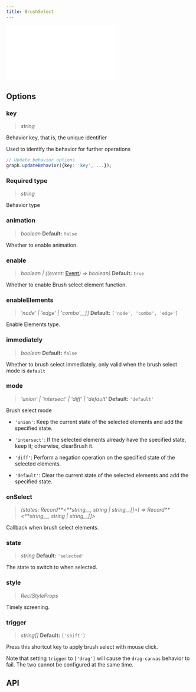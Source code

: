 ```yaml
---
title: BrushSelect
---
```


<embed src="@/common/api/behaviors/brush-select.md"></embed>

## Options

### key

> _string_

Behavior key, that is, the unique identifier

Used to identify the behavior for further operations

```typescript
// Update behavior options
graph.updateBehavior({key: 'key', ...});
```

### <Badge type="success">Required</Badge> type

> _string_

Behavior type

### animation

> _boolean_ **Default:** `false`

Whether to enable animation.

### enable

> _boolean \| ((event:_ [Event](/manual/graph-api/event#事件对象属性)_) => boolean)_ **Default:** `true`

Whether to enable Brush select element function.

### enableElements

> _'node' \| 'edge' \| 'combo'\_\_[]_ **Default:** `['node', 'combo', 'edge']`

Enable Elements type.

### immediately

> _boolean_ **Default:** `false`

Whether to brush select immediately, only valid when the brush select mode is `default`

### mode

> _'union' \| 'intersect' \| 'diff' \| 'default'_ **Default:** `'default'`

Brush select mode

- `'union'`: Keep the current state of the selected elements and add the specified state.

- `'intersect'`: If the selected elements already have the specified state, keep it; otherwise, clearBrush it.

- `'diff'`: Perform a negation operation on the specified state of the selected elements.

- `'default'`: Clear the current state of the selected elements and add the specified state.

### onSelect

> _(states:_ _Record**&lt;**string\_\_,_ _string_ _\|_ _string\_\_[]>) =>_ _Record**&lt;**string\_\_,_ _string_ _\|_ _string\_\_[]>_

Callback when brush select elements.

### state

> _string_ **Default:** `'selected'`

The state to switch to when selected.

### style

> _RectStyleProps_

Timely screening.

### trigger

> _string[]_ **Default:** `['shift']`

Press this shortcut key to apply brush select with mouse click.

Note that setting `trigger` to `['drag']` will cause the `drag-canvas` behavior to fail. The two cannot be configured at the same time.

## API
